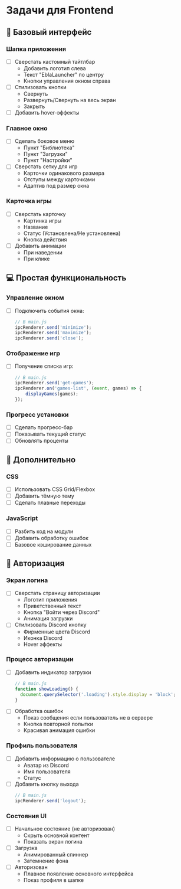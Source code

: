 # Задачи для Frontend

## 🎨 Базовый интерфейс

### Шапка приложения
- [ ] Сверстать кастомный тайтлбар
  - Добавить логотип слева
  - Текст "EblaLauncher" по центру
  - Кнопки управления окном справа
- [ ] Стилизовать кнопки
  - Свернуть
  - Развернуть/Свернуть на весь экран
  - Закрыть
- [ ] Добавить hover-эффекты

### Главное окно
- [ ] Сделать боковое меню
  - Пункт "Библиотека"
  - Пункт "Загрузки"
  - Пункт "Настройки"
- [ ] Сверстать сетку для игр
  - Карточки одинакового размера
  - Отступы между карточками
  - Адаптив под размер окна

### Карточка игры
- [ ] Сверстать карточку
  - Картинка игры
  - Название
  - Статус (Установлена/Не установлена)
  - Кнопка действия
- [ ] Добавить анимации
  - При наведении
  - При клике

## 💻 Простая функциональность

### Управление окном
- [ ] Подключить события окна:
  ```javascript
  // В main.js
  ipcRenderer.send('minimize');
  ipcRenderer.send('maximize');
  ipcRenderer.send('close');
  ```

### Отображение игр
- [ ] Получение списка игр:
  ```javascript
  // В main.js
  ipcRenderer.send('get-games');
  ipcRenderer.on('games-list', (event, games) => {
      displayGames(games);
  });
  ```

### Прогресс установки
- [ ] Сделать прогресс-бар
- [ ] Показывать текущий статус
- [ ] Обновлять проценты

## 🎯 Дополнительно

### CSS
- [ ] Использовать CSS Grid/Flexbox
- [ ] Добавить тёмную тему
- [ ] Сделать плавные переходы

### JavaScript
- [ ] Разбить код на модули
- [ ] Добавить обработку ошибок
- [ ] Базовое кэширование данных 

## 🔐 Авторизация

### Экран логина
- [ ] Сверстать страницу авторизации
  - Логотип приложения
  - Приветственный текст
  - Кнопка "Войти через Discord"
  - Анимация загрузки
- [ ] Стилизовать Discord кнопку
  - Фирменные цвета Discord
  - Иконка Discord
  - Hover эффекты

### Процесс авторизации
- [ ] Добавить индикатор загрузки
  ```javascript
  // В main.js
  function showLoading() {
    document.querySelector('.loading').style.display = 'block';
  }
  ```
- [ ] Обработка ошибок
  - Показ сообщения если пользователь не в сервере
  - Кнопка повторной попытки
  - Красивая анимация ошибки

### Профиль пользователя
- [ ] Добавить информацию о пользователе
  - Аватар из Discord
  - Имя пользователя
  - Статус
- [ ] Добавить кнопку выхода
  ```javascript
  // В main.js
  ipcRenderer.send('logout');
  ```

### Состояния UI
- [ ] Начальное состояние (не авторизован)
  - Скрыть основной контент
  - Показать экран логина
- [ ] Загрузка
  - Анимированный спиннер
  - Затемнение фона
- [ ] Авторизован
  - Плавное появление основного интерфейса
  - Показ профиля в шапке 